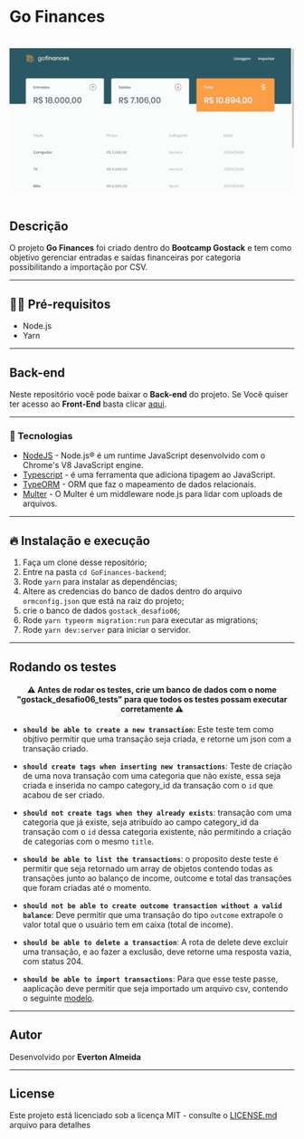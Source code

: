 
# Go Finances

<h1>
<img src="https://github.com/EvertonAlmeida/GoFinances-backend/blob/master/src/assets/gofinances.gif">
<h1>
  
## Descrição

O projeto **Go Finances** foi criado dentro do **Bootcamp Gostack** e tem como objetivo gerenciar entradas e saídas financeiras por categoria possibilitando a importação por CSV.

---
## ✋🏻 Pré-requisitos

* Node.js
* Yarn
---

## Back-end

Neste repositório você pode baixar o **Back-end** do projeto. Se Você quiser ter acesso ao **Front-End** basta clicar [aqui](https://github.com/EvertonAlmeida/GoFinances-frontend).

---

### 🚀 Tecnologias

* [NodeJS](https://nodejs.org/) - Node.js® é um runtime JavaScript desenvolvido com o Chrome's V8 JavaScript engine.
* [Typescript](https://www.typescriptlang.org/) - é uma ferramenta que adiciona tipagem ao JavaScript.
* [TypeORM](https://typeorm.io/#/) - ORM que faz o mapeamento de dados relacionais.
* [Multer](https://github.com/expressjs/multer) - O Multer é um middleware node.js para lidar com uploads de arquivos.


---
## 🔥 Instalação e execução

1. Faça um clone desse repositório;
2. Entre na pasta `cd GoFinances-backend`;
3. Rode `yarn` para instalar as dependências;
4. Altere as credencias do banco de dados dentro do arquivo `ormconfig.json` que está na raiz do projeto;
5. crie o banco de dados `gostack_desafio06`;
6. Rode `yarn typeorm migration:run` para executar as migrations;
7. Rode `yarn dev:server` para iniciar o servidor.

---

## Rodando os testes


<h4 align="center">
  ⚠️ Antes de rodar os testes, crie um banco de dados com o nome "gostack_desafio06_tests" para que todos os testes possam executar corretamente ⚠️
</h4>

- **`should be able to create a new transaction`**: Este teste tem como objtivo permitir que uma transação seja criada, e retorne um json com a transação criado.

* **`should create tags when inserting new transactions`**: Teste de criação de uma nova transação com uma categoria que não existe, essa seja criada e inserida no campo category_id da transação com o `id` que acabou de ser criado.

- **`should not create tags when they already exists`**: transação com uma categoria que já existe, seja atribuído ao campo category_id da transação com o `id` dessa categoria existente, não permitindo a criação de categorias com o mesmo `title`.

* **`should be able to list the transactions`**: o proposito deste teste é permitir que seja retornado um array de objetos contendo todas as transações junto ao balanço de income, outcome e total das transações que foram criadas até o momento.

- **`should not be able to create outcome transaction without a valid balance`**: Deve permitir que uma transação do tipo `outcome` extrapole o valor total que o usuário tem em caixa (total de income).

* **`should be able to delete a transaction`**: A rota de delete deve excluir uma transação, e ao fazer a exclusão, deve retorne uma resposta vazia, com status 204.

- **`should be able to import transactions`**: Para que esse teste passe, aaplicação deve permitir que seja importado um arquivo csv, contendo o seguinte [modelo](./assets/file.csv).

---

## Autor

Desenvolvido por **Everton Almeida**

---

## License

Este projeto está licenciado sob a licença MIT - consulte o [LICENSE.md](LICENSE.md) arquivo para detalhes
